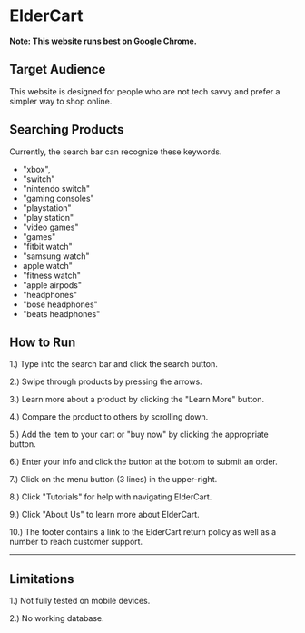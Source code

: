 # ElderCart

**Note: This website runs best on Google Chrome.**

## Target Audience

This website is designed for people who are not tech savvy and prefer a simpler way to shop online.

## Searching Products
Currently, the search bar can recognize these keywords. 

* "xbox", 
* "switch"
* "nintendo switch" 
* "gaming consoles" 
* "playstation"
* "play station" 
* "video games" 
* "games"
* "fitbit watch"
* "samsung watch"
* apple watch"
* "fitness watch"
* "apple airpods" 
* "headphones"
* "bose headphones"
* "beats headphones"


## How to Run

1.) Type into the search bar and click the search button.

2.) Swipe through products by pressing the arrows.

3.) Learn more about a product by clicking the "Learn More" button.

4.) Compare the product to others by scrolling down.

5.) Add the item to your cart or "buy now" by clicking the appropriate button.

6.) Enter your info and click the button at the bottom to submit an order.

7.) Click on the menu button (3 lines) in the upper-right.

8.) Click "Tutorials" for help with navigating ElderCart.

9.) Click "About Us" to learn more about ElderCart.

10.) The footer contains a link to the ElderCart return policy as well as 
	a number to reach customer support.

------------------------------------------------------------------------------

## Limitations

1.) Not fully tested on mobile devices.

2.) No working database.
